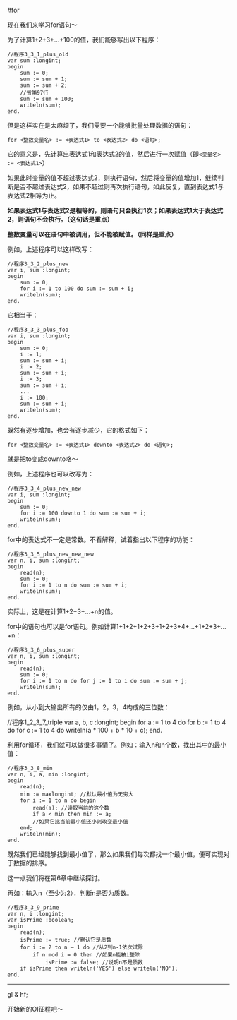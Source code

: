 #for

现在我们来学习for语句～

为了计算1+2+3+…+100的值，我们能够写出以下程序：

```delphi
//程序3_3_1_plus_old
var sum :longint;
begin
	sum := 0;
	sum := sum + 1;
	sum := sum + 2;
	//省略97行
	sum := sum + 100;
	writeln(sum);
end.
```

但是这样实在是太麻烦了，我们需要一个能够批量处理数据的语句：

```
for <整数变量名> := <表达式1> to <表达式2> do <语句>;
```

它的意义是，先计算出表达式1和表达式2的值，然后进行一次赋值（即`<变量名> := <表达式1>`）

如果此时变量的值不超过表达式2，则执行语句，然后将变量的值增加1，继续判断是否不超过表达式2，如果不超过则再次执行语句，如此反复，直到表达式1与表达式2相等为止。

**如果表达式1与表达式2是相等的，则语句只会执行1次；如果表达式1大于表达式2，则语句不会执行。（这句话是重点）**

**整数变量可以在语句中被调用，但不能被赋值。（同样是重点）**

例如，上述程序可以这样改写：

```delphi
//程序3_3_2_plus_new
var i, sum :longint;
begin
	sum := 0;
	for i := 1 to 100 do sum := sum + i;
	writeln(sum);
end.
```

它相当于：

```
//程序3_3_3_plus_foo
var i, sum :longint;
begin
	sum := 0;
	i := 1;
	sum := sum + i;
	i := 2;
	sum := sum + i;
	i := 3;
	sum := sum + i;
	...
	i := 100;
	sum := sum + i;
	writeln(sum);
end.
```

既然有逐步增加，也会有逐步减少，它的格式如下：

```
for <整数变量名> := <表达式1> downto <表达式2> do <语句>;
```

就是把to变成downto咯～

例如，上述程序也可以改写为：

```delphi
//程序3_3_4_plus_new_new
var i, sum :longint;
begin
	sum := 0;
	for i := 100 downto 1 do sum := sum + i;
	writeln(sum);
end.
```

for中的表达式不一定是常数。不看解释，试着指出以下程序的功能：

```delphi
//程序3_3_5_plus_new_new_new
var n, i, sum :longint;
begin
	read(n);
	sum := 0;
	for i := 1 to n do sum := sum + i;
	writeln(sum);
end.
```

实际上，这是在计算1+2+3+…+n的值。

for中的语句也可以是for语句。例如计算1+1+2+1+2+3+1+2+3+4+…+1+2+3+…+n：

```delphi
//程序3_3_6_plus_super
var n, i, sum :longint;
begin
	read(n);
	sum := 0;
	for i := 1 to n do for j := 1 to i do sum := sum + j;
	writeln(sum);
end.
```

例如，从小到大输出所有的仅由1，2，3，4构成的三位数：

//程序1_2_3_7_triple
var a, b, c :longint;
begin
	for a := 1 to 4 do
		for b := 1 to 4 do
			for c := 1 to 4 do
				writeln(a * 100 + b * 10 + c);
end.

利用for循环，我们就可以做很多事情了。例如：输入n和n个数，找出其中的最小值：

```delphi
//程序3_3_8_min
var n, i, a, min :longint;
begin
	read(n);
	min := maxlongint; //默认最小值为无穷大
	for i := 1 to n do begin
		read(a); //读取当前的这个数
		if a < min then min := a;
		//如果它比当前最小值还小则改变最小值
	end;
	writeln(min);
end.
```

既然我们已经能够找到最小值了，那么如果我们每次都找一个最小值，便可实现对于数据的排序。

这一点我们将在第6章中继续探讨。

再如：输入n（至少为2），判断n是否为质数。

```delphi
//程序3_3_9_prime
var n, i :longint;
var isPrime :boolean;
begin
	read(n);
	isPrime := true; //默认它是质数
	for i := 2 to n – 1 do //从2到n-1依次试除
		if n mod i = 0 then //如果n能被i整除
			isPrime := false; //说明n不是质数
	if isPrime then writeln('YES') else writeln('NO');
end.
```

-------

gl & hf;

开始新的OI征程吧～

